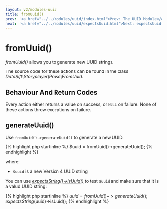 ```yaml
---
layout: v2/modules-uuid
title: fromUuid()
prev: '<a href="../../modules/uuid/index.html">Prev: The UUID Module</a>'
next: '<a href="../../modules/uuid/expectsUuid.html">Next: expectsUuid()</a>'
---
```


# fromUuid()

_fromUuid()_ allows you to generate new UUID strings.

The source code for these actions can be found in the class _DataSift\Storyplayer\Prose\FromUuid_.

## Behaviour And Return Codes

Every action either returns a value on success, or `NULL` on failure.  None of these actions throw exceptions on failure.

## generateUuid()

Use `fromUuid()->generateUuid()` to generate a new UUID.

{% highlight php startinline %}
$uuid = fromUuid()->generateUuid();
{% endhighlight %}

where:

* `$uuid` is a new Version 4 UUID string

You can use _[expectsString()->isUuid()](../assertions/assertsString.html#isuuid)_ to test `$uuid` and make sure that it is a valud UUID string:

{% highlight php startinline %}
$uuid = fromUuid()->generateUuid();
expectsString($uuid)->isUuid();
{% endhighlight %}